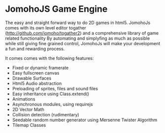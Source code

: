 JomohoJS Game Engine
====================

The easy and straight forward way to do 2D games in html5.
JomohoJs comes with its own level editor togather (http://github.com/jomoho/togather2) and a comprehensive library of game related functionality 
By automating and simplyfing as much as possible while still giving fine grained control,
JomohoJs will make your development a fun and rewarding process.

It comes comes with the following features:

-   Fixed or dynamic framerate
-   Easy fullscreen canvas
-   Drawable Surfaces
-   Html5 Audio abstraction
-   Preloading of sprites, files and sound files
-   Easy inheritance using Class.extend()
-   Animations
-   Asynchronous modules, using requirejs
-   2D Vector Math
-   Collision detection (rudimentary)
-   Seedable random number generator using Mersenne Twister Algorithm
-   Tilemap Classes
    
